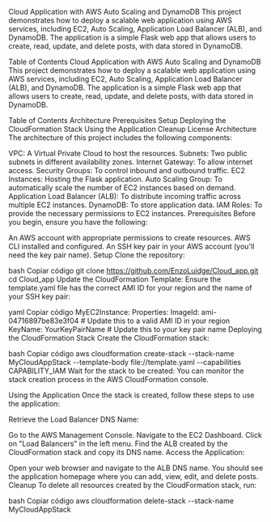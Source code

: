 Cloud Application with AWS Auto Scaling and DynamoDB
This project demonstrates how to deploy a scalable web application using AWS services, including EC2, Auto Scaling, Application Load Balancer (ALB), and DynamoDB. The application is a simple Flask web app that allows users to create, read, update, and delete posts, with data stored in DynamoDB.

Table of Contents
Cloud Application with AWS Auto Scaling and DynamoDB
This project demonstrates how to deploy a scalable web application using AWS services, including EC2, Auto Scaling, Application Load Balancer (ALB), and DynamoDB. The application is a simple Flask web app that allows users to create, read, update, and delete posts, with data stored in DynamoDB.

Table of Contents
Architecture
Prerequisites
Setup
Deploying the CloudFormation Stack
Using the Application
Cleanup
License
Architecture
The architecture of this project includes the following components:

VPC: A Virtual Private Cloud to host the resources.
Subnets: Two public subnets in different availability zones.
Internet Gateway: To allow internet access.
Security Groups: To control inbound and outbound traffic.
EC2 Instances: Hosting the Flask application.
Auto Scaling Group: To automatically scale the number of EC2 instances based on demand.
Application Load Balancer (ALB): To distribute incoming traffic across multiple EC2 instances.
DynamoDB: To store application data.
IAM Roles: To provide the necessary permissions to EC2 instances.
Prerequisites
Before you begin, ensure you have the following:

An AWS account with appropriate permissions to create resources.
AWS CLI installed and configured.
An SSH key pair in your AWS account (you'll need the key pair name).
Setup
Clone the repository:

bash
Copiar código
git clone https://github.com/EnzoLuidge/Cloud_app.git
cd Cloud_app
Update the CloudFormation Template:
Ensure the template.yaml file has the correct AMI ID for your region and the name of your SSH key pair:

yaml
Copiar código
MyEC2Instance:
  Properties:
    ImageId: ami-04716897be83e3f04 # Update this to a valid AMI ID in your region
    KeyName: YourKeyPairName # Update this to your key pair name
Deploying the CloudFormation Stack
Create the CloudFormation stack:

bash
Copiar código
aws cloudformation create-stack --stack-name MyCloudAppStack --template-body file://template.yaml --capabilities CAPABILITY_IAM
Wait for the stack to be created:
You can monitor the stack creation process in the AWS CloudFormation console.

Using the Application
Once the stack is created, follow these steps to use the application:

Retrieve the Load Balancer DNS Name:

Go to the AWS Management Console.
Navigate to the EC2 Dashboard.
Click on "Load Balancers" in the left menu.
Find the ALB created by the CloudFormation stack and copy its DNS name.
Access the Application:

Open your web browser and navigate to the ALB DNS name.
You should see the application homepage where you can add, view, edit, and delete posts.
Cleanup
To delete all resources created by the CloudFormation stack, run:

bash
Copiar código
aws cloudformation delete-stack --stack-name MyCloudAppStack
